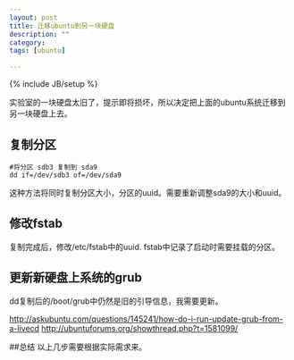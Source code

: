 ```yaml
---
layout: post
title: 迁移ubuntu到另一块硬盘
description: ""
category:
tags: [ubuntu]

---
```

{% include JB/setup %}


实验室的一块硬盘太旧了，提示即将损坏，所以决定把上面的ubuntu系统迁移到另一块硬盘上去。

## 复制分区

	#将分区 sdb3 复制到 sda9
	dd if=/dev/sdb3 of=/dev/sda9

这种方法将同时复制分区大小，分区的uuid。需要重新调整sda9的大小和uuid。
<!--break-->
## 修改fstab

复制完成后，修改/etc/fstab中的uuid. fstab中记录了启动时需要挂载的分区。


## 更新新硬盘上系统的grub
dd复制后的/boot/grub中仍然是旧的引导信息，我需要更新。

<http://askubuntu.com/questions/145241/how-do-i-run-update-grub-from-a-livecd>
<http://ubuntuforums.org/showthread.php?t=1581099/>


##总结
以上几步需要根据实际需求来。